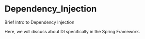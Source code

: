 # Dependency_Injection
Brief Intro to Dependency Injection

Here, we will discuss about DI specifically in the Spring Framework. 
